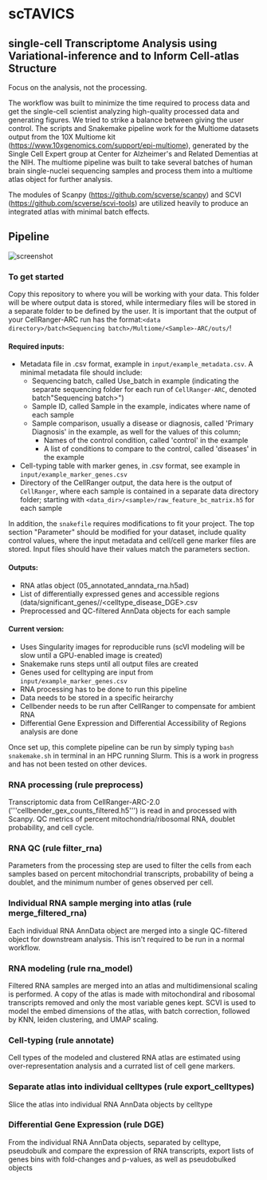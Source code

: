 # scTAVICS

## single-cell Transcriptome Analysis using Variational-inference and to Inform Cell-atlas Structure

Focus on the analysis, not the processing. 

The workflow was built to minimize the time required to process data and get the single-cell scientist analyzing high-quality processed data and generating figures. We tried to strike a balance between giving the user control. The scripts and Snakemake pipeline work for the Multiome datasets output from the 10X Multiome kit (https://www.10xgenomics.com/support/epi-multiome), generated by the Single Cell Expert group at Center for Alzheimer's and Related Dementias at the NIH. The multiome pipeline was built to take several batches of human brain single-nuclei sequencing samples and process them into a multiome atlas object for further analysis. 
 
The modules of Scanpy (https://github.com/scverse/scanpy) and SCVI (https://github.com/scverse/scvi-tools) are utilized heavily to produce an integrated atlas with minimal batch effects. 

## Pipeline

![screenshot](images/scMAVERICS.png)

### To get started

Copy this repository to where you will be working with your data. This folder will be where output data is stored, while intermediary files will be stored in a separate folder to be defined by the user. It is important that the output of your CellRanger-ARC run has the format:`<data directory>/batch<Sequencing batch>/Multiome/<Sample>-ARC/outs/`!

#### Required inputs:
- Metadata file in .csv format, example in `input/example_metadata.csv`. A minimal metadata file should include:
  - Sequencing batch, called Use_batch in example (indicating the separate sequencing folder for each run of `CellRanger-ARC`, denoted batch"Sequencing batch>")
  - Sample ID, called Sample in the example, indicates where name of each sample
  - Sample comparison, usually a disease or diagnosis, called 'Primary Diagnosis' in the example, as well for the values of this column;
    - Names of the control condition, called 'control' in the example
    - A list of conditions to compare to the control, called 'diseases' in the example
- Cell-typing table with marker genes, in .csv format, see example in `input/example_marker_genes.csv`
- Directory of the CellRanger output, the data here is the output of `CellRanger`, where each sample is contained in a separate data directory folder; starting with `<data_dir>/<sample>/raw_feature_bc_matrix.h5` for each sample

In addition, the `snakefile` requires modifications to fit your project. The top section "Parameter" should be modified for your dataset, include quality control values, where the input metadata and cell/cell gene marker files are stored. Input files should have their values match the parameters section.

#### Outputs:
- RNA atlas object (05_annotated_anndata_rna.h5ad)
- List of differentially expressed genes and accessible regions (data/significant_genes/<rna>/<celltype_disease_DGE>.csv
- Preprocessed and QC-filtered AnnData objects for each sample

#### Current version:
- Uses Singularity images for reproducible runs (scVI modeling will be slow until a GPU-enabled image is created)
- Snakemake runs steps until all output files are created
- Genes used for celltyping are input from `input/example_marker_genes.csv`
- RNA processing has to be done to run this pipeline 
- Data needs to be stored in a specific heirarchy
- Cellbender needs to be run after CellRanger to compensate for ambient RNA
- Differential Gene Expression and Differential Accessibility of Regions analysis are done 

Once set up, this complete pipeline can be run by simply typing `bash snakemake.sh` in terminal in an HPC running Slurm. This is a work in progress and has not been tested on other devices. 

### RNA processing (rule preprocess) 

Transcriptomic data from CellRanger-ARC-2.0 ('''cellbender_gex_counts_filtered.h5''') is read in and processed with Scanpy. QC metrics of percent mitochondria/ribosomal RNA, doublet probability, and cell cycle.

### RNA QC (rule filter_rna) 

Parameters from the processing step are used to filter the cells from each samples based on percent mitochondrial transcripts, probability of being a doublet, and the minimum number of genes observed per cell.

### Individual RNA sample merging into atlas (rule merge_filtered_rna)

Each individual RNA AnnData object are merged into a single QC-filtered object for downstream analysis. This isn't required to be run in a normal workflow.

### RNA modeling (rule rna_model) 

Filtered RNA samples are merged into an atlas and multidimensional scaling is performed. A copy of the atlas is made with mitochondiral and ribosomal transcripts removed and only the most variable genes kept. SCVI is used to model the embed dimensions of the atlas, with batch correction, followed by KNN, leiden clustering, and UMAP scaling.

### Cell-typing (rule annotate) 

Cell types of the modeled and clustered RNA atlas are estimated using over-representation analysis and a currated list of cell gene markers.

### Separate atlas into individual celltypes (rule export_celltypes) 

Slice the atlas into individual RNA AnnData objects by celltype

### Differential Gene Expression (rule DGE) 
From the individual RNA AnnData objects, separated by celltype, pseudobulk and compare the expression of RNA transcripts, export lists of genes bins with fold-changes and p-values, as well as pseudobulked objects
